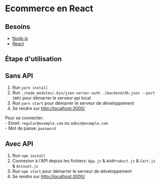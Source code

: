 # Ecommerce en React

## Besoins

* [Node.js](https://nodejs.org/en/)
* [React](https://fr.reactjs.org/)

## Étape d'utilisation
## Sans API

1. Run `yarn install`
2. Run `./node_modules/.bin/json-server-auth ./backend/db.json --port 3001` pour démarrer le serveur api local
3. Run `yarn start` pour démarrer le serveur de développement
4. Se rendre sur [http://localhost:3000/](http://localhost:3000/)  

Pour se connecter:  
      - Email: `regular@example.com` ou `admin@example.com`  
      - Mot de passe: `password`

## Avec API
1. Run `npm install`
2. Connexion à l'API depuis les fichiers: `App.js` & `AddProduct.js` & `Cart.js` & `Account.js`
3. Run `npm start` pour démarrer le serveur de développement
4. Se rendre sur [http://localhost:3000/](http://localhost:3000/)
